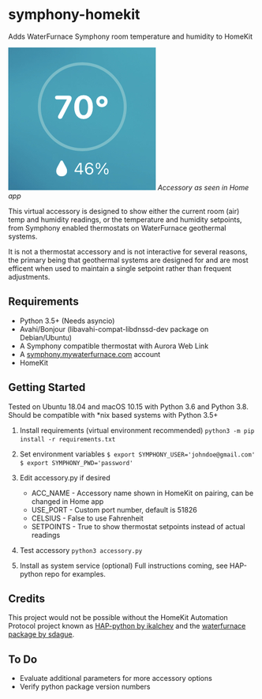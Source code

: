 # symphony-homekit
Adds WaterFurnace Symphony room temperature and humidity to HomeKit 

![Figure 1](fig-1.jpg)
*Accessory as seen in Home app*

This virtual accessory is designed to show either the current room (air) temp and humidity readings, or the temperature and humidity setpoints, from Symphony enabled thermostats on WaterFurnace geothermal systems. 

It is not a thermostat accessory and is not interactive for several reasons, the primary being that geothermal systems are designed for and are most efficent when used to maintain a single setpoint rather than frequent adjustments.

## Requirements
* Python 3.5+ (Needs asyncio)
* Avahi/Bonjour (libavahi-compat-libdnssd-dev package on Debian/Ubuntu)
* A Symphony compatible thermostat with Aurora Web Link
* A [symphony.mywaterfurnace.com](https://symphony.mywaterfurnace.com) account
* HomeKit

## Getting Started
Tested on Ubuntu 18.04 and macOS 10.15 with Python 3.6 and Python 3.8. Should be compatible with \*nix based systems with Python 3.5+

1. Install requirements (virtual environment recommended)
`python3 -m pip install -r requirements.txt`

2. Set environment variables
`$ export SYMPHONY_USER='johndoe@gmail.com'`
`$ export SYMPHONY_PWD='password'`

3. Edit accessory.py if desired
	* ACC_NAME - Accessory name shown in HomeKit on pairing, can be changed in Home app
	* USE_PORT - Custom port number, default is 51826
	* CELSIUS - False to use Fahrenheit
	* SETPOINTS - True to show thermostat setpoints instead of actual readings

4. Test accessory
`python3 accessory.py`

5. Install as system service (optional)
Full instructions coming, see HAP-python repo for examples.

## Credits
This project would not be possible without the HomeKit Automation Protocol project known as [HAP-python by ikalchev](https://github.com/ikalchev/HAP-python) and the [waterfurnace package by sdague](https://github.com/sdague/waterfurnace).

## To Do
* Evaluate additional parameters for more accessory options
* Verify python package version numbers